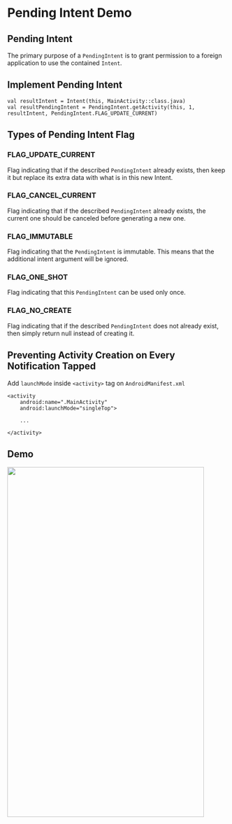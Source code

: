 # Pending Intent Demo

## Pending Intent
The primary purpose of a `PendingIntent` is to grant permission to a foreign application to use the contained `Intent`.

## Implement Pending Intent
```
val resultIntent = Intent(this, MainActivity::class.java)
val resultPendingIntent = PendingIntent.getActivity(this, 1, resultIntent, PendingIntent.FLAG_UPDATE_CURRENT)
```

## Types of Pending Intent Flag
### FLAG_UPDATE_CURRENT
Flag indicating that if the described `PendingIntent` already exists, then keep it but replace its extra data with what is in this new Intent.
### FLAG_CANCEL_CURRENT
Flag indicating that if the described `PendingIntent` already exists, the current one should be canceled before generating a new one.
### FLAG_IMMUTABLE
Flag indicating that the `PendingIntent` is immutable. This means that the additional intent argument will be ignored.
### FLAG_ONE_SHOT
Flag indicating that this `PendingIntent` can be used only once.
### FLAG_NO_CREATE
Flag indicating that if the described `PendingIntent` does not already exist, then simply return null instead of creating it.

## Preventing Activity Creation on Every Notification Tapped
Add `launchMode` inside `<activity>` tag on `AndroidManifest.xml`
```
<activity
    android:name=".MainActivity"
    android:launchMode="singleTop">
    
    ...
    
</activity>
```

## Demo
<img src="https://gyazo.com/e86130ec44df2b9e25cd1668ea892430.gif" width="450px" height="800px" />
